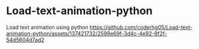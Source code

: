 # Load-text-animation-python
Load text animation using python
https://github.com/coderhg05/Load-text-animation-python/assets/137421732/2599e69f-3d4c-4e92-9f2f-54d5604d7ad2
